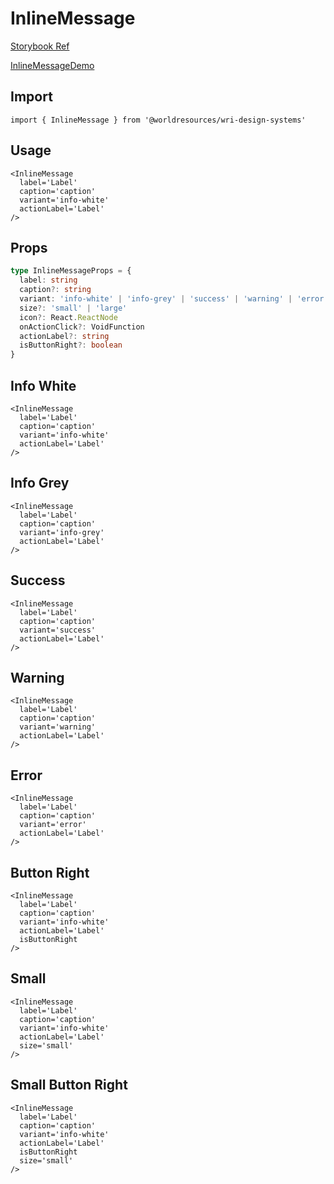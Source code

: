# InlineMessage

[Storybook Ref](https://wri.github.io/wri-design-systems/?path=/docs/status-inline-message--docs)

[InlineMessageDemo](https://github.com/wri/wri-design-systems/blob/main/src/components/Status/InlineMessage/InlineMessageDemo.tsx)

## Import

```tsx
import { InlineMessage } from '@worldresources/wri-design-systems'
```

## Usage

```tsx
<InlineMessage
  label='Label'
  caption='caption'
  variant='info-white'
  actionLabel='Label'
/>
```

## Props

```ts
type InlineMessageProps = {
  label: string
  caption?: string
  variant: 'info-white' | 'info-grey' | 'success' | 'warning' | 'error'
  size?: 'small' | 'large'
  icon?: React.ReactNode
  onActionClick?: VoidFunction
  actionLabel?: string
  isButtonRight?: boolean
}
```

## Info White

```tsx
<InlineMessage
  label='Label'
  caption='caption'
  variant='info-white'
  actionLabel='Label'
/>
```

## Info Grey

```tsx
<InlineMessage
  label='Label'
  caption='caption'
  variant='info-grey'
  actionLabel='Label'
/>
```

## Success

```tsx
<InlineMessage
  label='Label'
  caption='caption'
  variant='success'
  actionLabel='Label'
/>
```

## Warning

```tsx
<InlineMessage
  label='Label'
  caption='caption'
  variant='warning'
  actionLabel='Label'
/>
```

## Error

```tsx
<InlineMessage
  label='Label'
  caption='caption'
  variant='error'
  actionLabel='Label'
/>
```

## Button Right

```tsx
<InlineMessage
  label='Label'
  caption='caption'
  variant='info-white'
  actionLabel='Label'
  isButtonRight
/>
```

## Small

```tsx
<InlineMessage
  label='Label'
  caption='caption'
  variant='info-white'
  actionLabel='Label'
  size='small'
/>
```

## Small Button Right

```tsx
<InlineMessage
  label='Label'
  caption='caption'
  variant='info-white'
  actionLabel='Label'
  isButtonRight
  size='small'
/>
```
